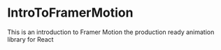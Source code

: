 # IntroToFramerMotion
This is an introduction to Framer Motion the production ready animation library for React 
